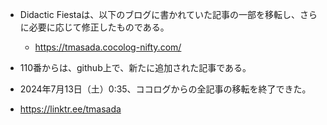 * Didactic Fiestaは、以下のブログに書かれていた記事の一部を移転し、さらに必要に応じて修正したものである。

  * https://tmasada.cocolog-nifty.com/

* 110番からは、github上で、新たに追加された記事である。

* 2024年7月13日（土）0:35、ココログからの全記事の移転を終了できた。

* https://linktr.ee/tmasada
